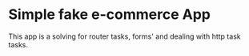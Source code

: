 # Simple fake e-commerce App

This app is a solving for router tasks, forms' and dealing with http task tasks.
